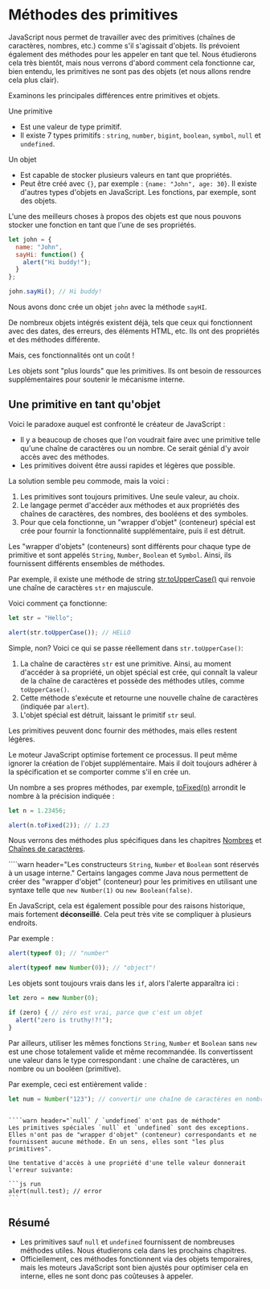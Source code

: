 # Méthodes des primitives

JavaScript nous permet de travailler avec des primitives (chaînes de caractères, nombres, etc.) comme s'il s'agissait d'objets. Ils prévoient également des méthodes pour les appeler en tant que tel. Nous étudierons cela très bientôt, mais nous verrons d'abord comment cela fonctionne car, bien entendu, les primitives ne sont pas des objets (et nous allons rendre cela plus clair).

Examinons les principales différences entre primitives et objets.

Une primitive

- Est une valeur de type primitif.
- Il existe 7 types primitifs : `string`, `number`, `bigint`, `boolean`, `symbol`, `null` et `undefined`.

Un objet

- Est capable de stocker plusieurs valeurs en tant que propriétés.
- Peut être créé avec `{}`, par exemple : `{name: "John", age: 30}`. Il existe d'autres types d'objets en JavaScript. Les fonctions, par exemple, sont des objets.

L'une des meilleurs choses à propos des objets est que nous pouvons stocker une fonction en tant que l'une de ses propriétés.

```js run
let john = {
  name: "John",
  sayHi: function() {
    alert("Hi buddy!");
  }
};

john.sayHi(); // Hi buddy!
```

Nous avons donc crée un objet `john` avec la méthode `sayHI`.

De nombreux objets intégrés existent déjà, tels que ceux qui fonctionnent avec des dates, des erreurs, des éléments HTML, etc. Ils ont des propriétés et des méthodes différente.

Mais, ces fonctionnalités ont un coût !

Les objets sont "plus lourds" que les primitives. Ils ont besoin de ressources supplémentaires pour soutenir le mécanisme interne.

## Une primitive en tant qu'objet

Voici le paradoxe auquel est confronté le créateur de JavaScript :

- Il y a beaucoup de choses que l'on voudrait faire avec une primitive telle qu'une chaîne de caractères ou un nombre. Ce serait génial d'y avoir accès avec des méthodes.
- Les primitives doivent être aussi rapides et légères que possible.

La solution semble peu commode, mais la voici :

1. Les primitives sont toujours primitives. Une seule valeur, au choix.
2. Le langage permet d'accéder aux méthodes et aux propriétés des chaînes de caractères, des nombres, des booléens et des symboles.
3. Pour que cela fonctionne, un "wrapper d'objet" (conteneur)  spécial est crée pour fournir la fonctionnalité supplémentaire, puis il est détruit.

Les "wrapper d'objets" (conteneurs) sont différents pour chaque type de primitive et sont appelés `String`, `Number`, `Boolean` et `Symbol`. Ainsi, ils fournissent différents ensembles de méthodes.

Par exemple, il existe une méthode de string [str.toUpperCase()](https://developer.mozilla.org/en/docs/Web/JavaScript/Reference/Global_Objects/String/toUpperCase) qui renvoie une chaîne de caractères `str` en majuscule.

Voici comment ça fonctionne:

```js run
let str = "Hello";

alert(str.toUpperCase()); // HELLO
```

Simple, non? Voici ce qui se passe réellement dans `str.toUpperCase()`:

1. La chaîne de caractères `str` est une primitive. Ainsi, au moment d'accéder à sa propriété, un objet spécial est crée, qui connaît la valeur de la chaîne de caractères et possède des méthodes utiles, comme `toUpperCase()`.
2. Cette méthode s'exécute et retourne une nouvelle chaîne de caractères (indiquée par `alert`).
3. L'objet spécial est détruit, laissant le primitif `str` seul.

Les primitives peuvent donc fournir des méthodes, mais elles restent légères.

Le moteur JavaScript optimise fortement ce processus. Il peut même ignorer la création de l'objet supplémentaire. Mais il doit toujours adhérer à la spécification et se comporter comme s'il en crée un.

Un nombre a ses propres méthodes, par exemple, [toFixed(n)](https://developer.mozilla.org/fr/docs/Web/JavaScript/Reference/Global_Objects/Number/toFixed) arrondit le nombre à la précision indiquée :

```js run
let n = 1.23456;

alert(n.toFixed(2)); // 1.23
```

Nous verrons des méthodes plus spécifiques dans les chapitres [Nombres](https://javascript.info/number) et [Chaînes de caractères](https://javascript.info/string).

````warn header="Les constructeurs `String`, `Number` et `Boolean` sont réservés à un usage interne."
Certains langages comme Java nous permettent de créer des "wrapper d'objet" (conteneur) pour les primitives en utilisant une syntaxe telle que `new Number(1)` ou `new Boolean(false)`.

En JavaScript, cela est également possible pour des raisons historique, mais fortement **déconseillé**. Cela peut très vite se compliquer à plusieurs endroits.

Par exemple :

```js run
alert(typeof 0); // "number"

alert(typeof new Number(0)); // "object"!
```

Les objets sont toujours vrais dans les `if`, alors l'alerte apparaîtra ici :

```js run
let zero = new Number(0);

if (zero) { // zéro est vrai, parce que c'est un objet
  alert("zero is truthy!?!");
}
```

Par ailleurs, utiliser les mêmes fonctions `String`, `Number` et `Boolean` sans `new` est une chose totalement valide et même recommandée. Ils convertissent une valeur dans le type correspondant : une chaîne de caractères, un nombre ou un booléen (primitive).

Par exemple, ceci est entièrement valide :

```js
let num = Number("123"); // convertir une chaîne de caractères en nombre
```
````

````warn header="`null` / `undefined` n'ont pas de méthode"
Les primitives spéciales `null` et `undefined` sont des exceptions. Elles n'ont pas de "wrapper d'objet" (conteneur) correspondants et ne fournissent aucune méthode. En un sens, elles sont "les plus primitives".

Une tentative d'accès à une propriété d'une telle valeur donnerait l'erreur suivante:

```js run
alert(null.test); // error
```
````

## Résumé

- Les primitives sauf `null` et `undefined` fournissent de nombreuses méthodes utiles. Nous étudierons cela dans les prochains chapitres.
- Officiellement, ces méthodes fonctionnent via des objets temporaires, mais les moteurs JavaScript sont bien ajustés pour optimiser cela en interne, elles ne sont donc pas coûteuses à appeler.
